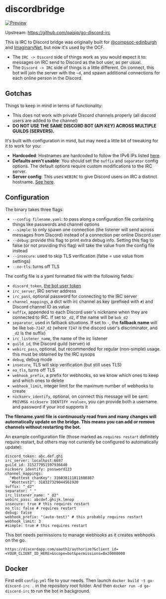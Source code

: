 # discordbridge

[![Preview](https://i.imgur.com/YpCqzdn.gif)](https://i.imgur.com/YpCqzdn.webm)

Upstream: https://github.com/qaisjp/go-discord-irc

This is IRC to Discord bridge was originally built for [@compsoc-edinburgh](http://github.com/compsoc-edinburgh) and
[ImaginaryNet](http://imaginarynet.uk/), but now it's used by the OCF.

- The `IRC -> Discord` side of things work as you would expect it to: messages on IRC send to Discord as the bot user,
as per usual.
- The `Discord -> IRC` side of things is a little different. On connect, this bot will join the server with the `~d`,
and spawn additional connections for each online person in the Discord.

## Gotchas

Things to keep in mind in terms of functionality:

- This does not work with private Discord channels properly (all discord users are added to the channel)
- **DO NOT USE THE SAME DISCORD BOT (API KEY) ACROSS MULTIPLE GUILDS (SERVERS).**

It's built with configuration in mind, but may need a little bit of tweaking for it to work for you:

- **Hardcoded**: Hostnames are hardcoded to follow the IPv6 IPs listed [here](https://github.com/qaisjp/go-discord-irc/issues/2).
- **Defaults aren't usable**: You should set the `suffix` and `separator` config options. The default options require custom modifications to the IRC server.
- **Server config**: This uses `WEBIRC` to give Discord users on IRC a distinct hostname. [See here](https://kiwiirc.com/docs/webirc).

## Configuration

The binary takes three flags:

- `--config filename.yaml`: to pass along a configuration file containing things like passwords and channel options
- `--simple`: to only spawn one connection (the listener will send across messages from Discord) instead of a connection per online Discord user
- `--debug`: provide this flag to print extra debug info. Setting this flag to false (or not providing this flag) will take the value from the config file instead
- `--insecure`: used to skip TLS verification (false = use value from settings)
- `--no-tls`: turns off TLS

The config file is a yaml formatted file with the following fields:

- `discord_token`, [the bot user token](https://github.com/reactiflux/discord-irc/wiki/Creating-a-discord-bot-&-getting-a-token)
- `irc_server`, IRC server address
- `irc_pass`, optional password for connecting to the IRC server
- `channel_mappings`, a dict with irc channel as key (prefixed with `#`) and Discord channel ID as value
- `suffix`, appended to each Discord user's nickname when they are connected to IRC. If set to `_d2`, if the name will be `bob_d2`
- `separator`, used in fallback situations. If set to `-`, the **fallback name** will be like `bob-7247_d2` (where `7247` is the discord user's discriminator, and `_d2` is the suffix)
- `irc_listener_name`, the name of the irc listener
- `guild_id`, the Discord guild (server) id
- `webirc_pass`, optional, but recommended for regular (non-simple) usage. this must be obtained by the IRC sysops
- `debug`, debug mode
- `insecure`, TLS will skip verification (but still uses TLS)
- `no_tls`, turns off TLS
- `webhook_prefix`, a prefix for webhooks, so we know which ones to keep and which ones to delete
- `webhook_limit`, integer limit for the maximum number of webhooks to create
- `nickserv_identify`, optional, on connect this message will be sent: `PRIVMSG nickserv IDENTIFY <value>`, you can provide both a username and password if your ircd supports it

**The filename.yaml file is continuously read from and many changes will automatically update on the bridge. This means you can add or remove channels without restarting the bot.**

An example configuration file (those marked as `requires restart` definitely require restart, but others may not currently be configured to automatically update):

```
discord_token: abc.def.ghi
irc_server: localhost:6697
guild_id: 315277951597936640
nickserv_identify: password123
channel_mappings:
  "#bottest chanKey": 316038111811600387
  "#bottest2": 318327329044561920
suffix: "_d2"
separator: "_"
irc_listener_name: "_d2"
webirc_pass: abcdef.ghijk.lmnop
insecure: true # this requires restart
no_tls: false # requires restart
debug: false
webhook_prefix: "(auto-test)" # this probably requires restart
webhook_limit: 3
#simple: true # this requires restart
```

This bot needs permissions to manage webhooks as it creates webhooks on the go.

```
https://discordapp.com/oauth2/authorize?&client_id=<YOUR_CLIENT_ID_HERE>&scope=bot&permissions=0x20000000
```

## Docker

First edit `config.yml` file to your needs.
Then launch `docker build -t go-discord-irc .` in the repository root folder.
And then `docker run -d go-discord-irc` to run the bot in background.

